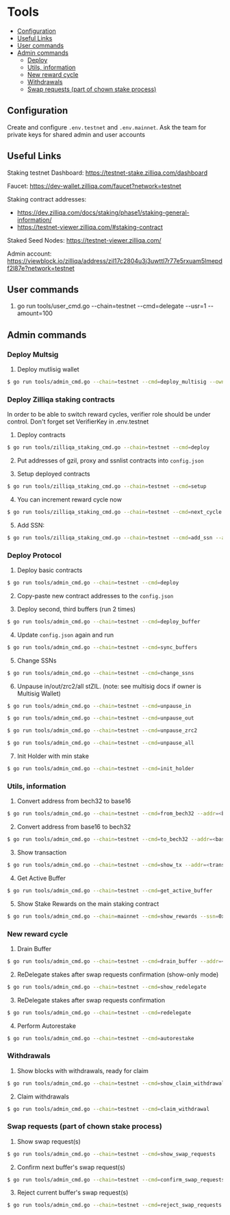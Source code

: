 # Tools

- [Configuration](#configuration)
- [Useful Links](#useful-links)
- [User commands](#user-commands)
- [Admin commands](#admin-commands)
    - [Deploy](#deploy)
    - [Utils, information](#utils-information)
    - [New reward cycle](#new-reward-cycle)
    - [Withdrawals](#withdrawals)
    - [Swap requests \(part of chown stake process\)](#swap-requests-part-of-chown-stake-process)

## Configuration

Create and configure `.env.testnet` and `.env.mainnet`. Ask the team for private keys for shared admin and user accounts

## Useful Links

Staking testnet Dashboard:
https://testnet-stake.zilliqa.com/dashboard

Faucet:
https://dev-wallet.zilliqa.com/faucet?network=testnet

Staking contract addresses:
* https://dev.zilliqa.com/docs/staking/phase1/staking-general-information/
* https://testnet-viewer.zilliqa.com/#staking-contract

Staked Seed Nodes:
https://testnet-viewer.zilliqa.com/

Admin account:
https://viewblock.io/zilliqa/address/zil17c2804u3j3uwttl7r77e5rxuam5lmepdf2l87e?network=testnet

## User commands

1. go run tools/user_cmd.go --chain=testnet --cmd=delegate --usr=1 --amount=100

## Admin commands

### Deploy Multsig

1. Deploy mutlisig wallet

```sh
$ go run tools/admin_cmd.go --chain=testnet --cmd=deploy_multisig --owners=0xf61477D7919478e5AfFe1fbd9A0CDCeee9fdE42d,0xE4fB901A2FA3C87ee681cEbb7D7256557f00b015 --signcount=2
```

### Deploy Zilliqa staking contracts

In order to be able to switch reward cycles, verifier role should be under control. Don't forget set VerifierKey in .env.testnet

1. Deploy contracts

```sh
$ go run tools/zilliqa_staking_cmd.go --chain=testnet --cmd=deploy
```

2. Put addresses of gzil, proxy and ssnlist contracts into `config.json`

3. Setup deployed contracts

```sh
$ go run tools/zilliqa_staking_cmd.go --chain=testnet --cmd=setup
```

4. You can increment reward cycle now

```sh
$ go run tools/zilliqa_staking_cmd.go --chain=testnet --cmd=next_cycle
```

5. Add SSN:

```sh
$ go run tools/zilliqa_staking_cmd.go --chain=testnet --cmd=add_ssn --addr=0x....
```

### Deploy Protocol

1. Deploy basic contracts

```sh
$ go run tools/admin_cmd.go --chain=testnet --cmd=deploy
```

2. Copy-paste new contract addresses to the `config.json`

3. Deploy second, third buffers (run 2 times)

```sh
$ go run tools/admin_cmd.go --chain=testnet --cmd=deploy_buffer
```

4. Update `config.json` again and run

```sh
$ go run tools/admin_cmd.go --chain=testnet --cmd=sync_buffers
```

5. Change SSNs

```sh
$ go run tools/admin_cmd.go --chain=testnet --cmd=change_ssns
```

6. Unpause in/out/zrc2/all stZIL. (note: see multisig docs if owner is Multisig Wallet)

```sh
$ go run tools/admin_cmd.go --chain=testnet --cmd=unpause_in
```

```sh
$ go run tools/admin_cmd.go --chain=testnet --cmd=unpause_out
```

```sh
$ go run tools/admin_cmd.go --chain=testnet --cmd=unpause_zrc2
```

```sh
$ go run tools/admin_cmd.go --chain=testnet --cmd=unpause_all
```

7. Init Holder with min stake

```sh
$ go run tools/admin_cmd.go --chain=testnet --cmd=init_holder
```


### Utils, information

1. Convert address from bech32 to base16

```sh
$ go run tools/admin_cmd.go --chain=testnet --cmd=from_bech32 --addr=<bech32 addr>
```

2. Convert address from base16 to bech32

```sh
$ go run tools/admin_cmd.go --chain=testnet --cmd=to_bech32 --addr=<base16 addr>
```

3. Show transaction

```sh
$ go run tools/admin_cmd.go --chain=testnet --cmd=show_tx --addr=<transaction hash>
```

4. Get Active Buffer

```sh
$ go run tools/admin_cmd.go --chain=testnet --cmd=get_active_buffer
```

5. Show Stake Rewards on the main staking contract

```sh
$ go run tools/admin_cmd.go --chain=mainnet --cmd=show_rewards --ssn=0x2afe9e18EdD39D927d0FffF8990612FC4aFa2295 --addr=0x30B5259a4E89Dc12B6da7883A9D3cd691F03b386
```

### New reward cycle

1. Drain Buffer

```sh
$ go run tools/admin_cmd.go --chain=testnet --cmd=drain_buffer --addr=<buffer addr>
```

2. ReDelegate stakes after swap requests confirmation (show-only mode)

```sh
$ go run tools/admin_cmd.go --chain=testnet --cmd=show_redelegate
```

3. ReDelegate stakes after swap requests confirmation

```sh
$ go run tools/admin_cmd.go --chain=testnet --cmd=redelegate
```

4. Perform Autorestake

```sh
$ go run tools/admin_cmd.go --chain=testnet --cmd=autorestake
```

### Withdrawals

1. Show blocks with withdrawals, ready for claim

```sh
$ go run tools/admin_cmd.go --chain=testnet --cmd=show_claim_withdrawal
```

2. Claim withdrawals

```sh
$ go run tools/admin_cmd.go --chain=testnet --cmd=claim_withdrawal
```

### Swap requests (part of chown stake process)

1. Show swap request(s)

```sh
$ go run tools/admin_cmd.go --chain=testnet --cmd=show_swap_requests
```

2. Confirm next buffer's swap request(s)

```sh
$ go run tools/admin_cmd.go --chain=testnet --cmd=confirm_swap_requests
```

3. Reject current buffer's swap request(s)

```sh
$ go run tools/admin_cmd.go --chain=testnet --cmd=reject_swap_requests
```

